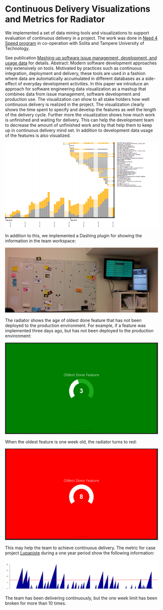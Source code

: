 # Continuous Delivery Visualizations and Metrics for Radiator

We implemented a set of data mining tools and visualizations to support evaluation of continuous delivery in a project. The work was done in [Need 4 Speed program](http://n4s.fi) in co-operation with Solita and Tampere University of Technology.

See publication [Mashing up software issue management, development, and usage data](http://dl.acm.org/citation.cfm?id=2820685) for details. Abstract:  Modern software development approaches rely extensively on tools. Motivated by practices such as continuous integration, deployment and delivery, these tools are used in a fashion where data are automatically accumulated in different databases as a side-effect of everyday development activities. In this paper we introduce an approach for software engineering data visualization as a mashup that combines data from issue management, software development and production use. The visualization can show to all stake holders how well continuous delivery is realized in the project. The visualization clearly shows the time spent to specify and develop the features as well the length of the delivery cycle. Further more the visualization shows how much work is unfinished and waiting for delivery. This can help the development team to decrease the amount of unfinished work and by that help them to keep up in continuous delivery mind set. In addition to development data usage of the features is also visualized.

![Status](/img/status.png)

In addition to this, we implemented a Dashing plugin for showing the information in the team workspace:

![Status](/img/fig-workspace.jpg)

The radiator shows the age of oldest done feature that has not been deployed to the production environment. For example, if a feature was implemented three days ago, but has not been deployed to the production environment:

![Oldest Done Feature Ok](/img/odfpe.png)

When the oldest feature is one week old, the radiator turns to red:

![Oldest Done Feature Fail](/img/odfpe2.png)

This may help the team to achieve continuous delivery. The metric for case project [Lupapiste](http://lupapiste.fi) during a one year period show the following information:

![1 year](/img/fig-one-year.png)

The team has been delivering continuously, but the one week limit has been broken for more than 10 times.
